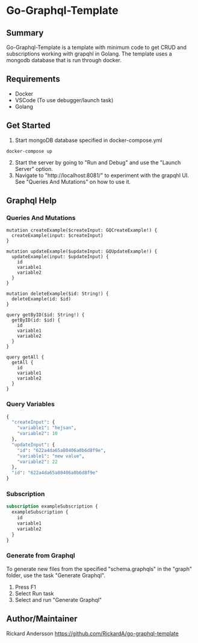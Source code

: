 # Go-Graphql-Template #

## Summary ##

Go-Graphql-Template is a template with minimum code to get CRUD and subscriptions working with grapqhl in Golang.
The template uses a mongodb database that is run through docker.

## Requirements ##
- Docker
- VSCode (To use debugger/launch task)
- Golang

## Get Started ##

1. Start mongoDB database specified in docker-compose.yml
```
docker-compose up
```
2. Start the server by going to "Run and Debug" and use the "Launch Server" option.
3. Navigate to "http://localhost:8081/" to experiment with the grapqhl UI. See "Queries And Mutations" on how to use it.

## Graphql Help ##

### Queries And Mutations ###
```grapqhl
mutation createExample($createInput: GQCreateExample!) {
  createExample(input: $createInput)
}

mutation updateExample($updateInput: GQUpdateExample!) {
  updateExample(input: $updateInput) {
    id
    variable1
    variable2
  }
}

mutation deleteExample($id: String!) {
  deleteExample(id: $id)
}

query getByID($id: String!) {
  getByID(id: $id) {
    id
    variable1
    variable2
  }
}

query getAll {
  getAll {
    id
    variable1
    variable2
  }
}
```

### Query Variables ###
```graphql
{
  "createInput": {
    "variable1": "hejsan",
    "variable2": 10
  },
  "updateInput": {
    "id": "622a4da65a80406a0b6d8f9e",
    "variable1": "new value",
    "variable2": 22
  },
  "id": "622a4da65a80406a0b6d8f9e"
}
```

### Subscription ###
```graphql
subscription exampleSubscription {
  exampleSubscription {
    id
    variable1
    variable2
  }
}
```

### Generate from Graphql ###
To generate new files from the specified "schema.graphqls" in the "graph" folder, use the task "Generate Graphql".

1. Press F1
2. Select Run task
3. Select and run "Generate Graphql"

## Author/Maintainer ##
Rickard Andersson
https://github.com/RickardA/go-graphql-template
